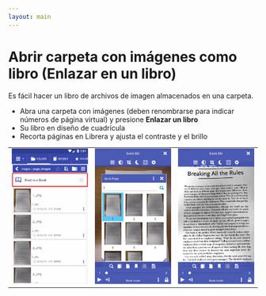 ```yaml
---
layout: main
---
```


# Abrir carpeta con imágenes como libro (Enlazar en un libro)
Es fácil hacer un libro de archivos de imagen almacenados en una carpeta.

* Abra una carpeta con imágenes (deben renombrarse para indicar números de página virtual) y presione **Enlazar un libro**
* Su libro en diseño de cuadrícula
* Recorta páginas en Librera y ajusta el contraste y el brillo

||||
|-|-|-|
|![](1.png)|![](2.png)|![](3.png)|

